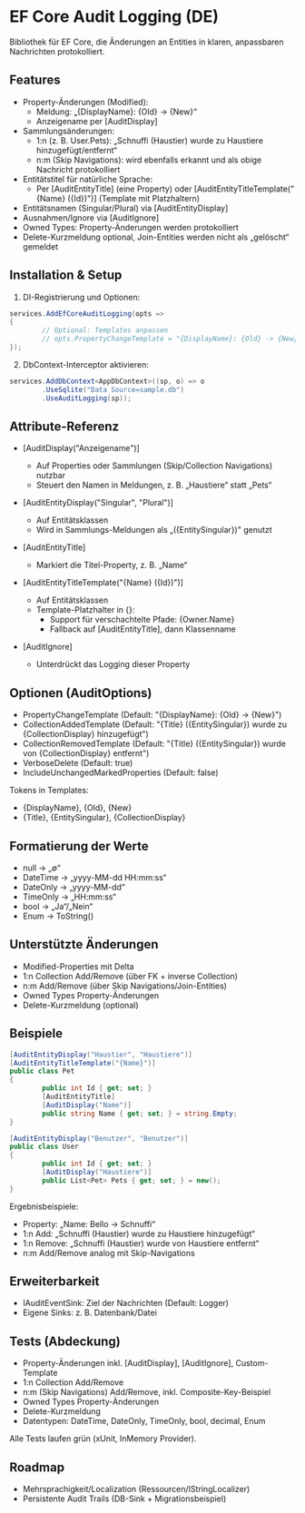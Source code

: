 # EF Core Audit Logging (DE)

Bibliothek für EF Core, die Änderungen an Entities in klaren, anpassbaren Nachrichten protokolliert.

## Features

- Property-Änderungen (Modified):
    - Meldung: „{DisplayName}: {Old} -> {New}“
    - Anzeigename per [AuditDisplay]
- Sammlungsänderungen:
    - 1:n (z. B. User.Pets): „Schnuffi (Haustier) wurde zu Haustiere hinzugefügt/entfernt“
    - n:m (Skip Navigations): wird ebenfalls erkannt und als obige Nachricht protokolliert
- Entitätstitel für natürliche Sprache:
    - Per [AuditEntityTitle] (eine Property) oder [AuditEntityTitleTemplate("{Name} ({Id})")] (Template mit Platzhaltern)
- Entitätsnamen (Singular/Plural) via [AuditEntityDisplay]
- Ausnahmen/Ignore via [AuditIgnore]
- Owned Types: Property-Änderungen werden protokolliert
- Delete-Kurzmeldung optional, Join-Entities werden nicht als „gelöscht“ gemeldet

## Installation & Setup

1) DI-Registrierung und Optionen:

```csharp
services.AddEfCoreAuditLogging(opts =>
{
        // Optional: Templates anpassen
        // opts.PropertyChangeTemplate = "{DisplayName}: {Old} -> {New}";
});
```

2) DbContext-Interceptor aktivieren:

```csharp
services.AddDbContext<AppDbContext>((sp, o) => o
        .UseSqlite("Data Source=sample.db")
        .UseAuditLogging(sp));
```

## Attribute-Referenz

- [AuditDisplay("Anzeigename")]
    - Auf Properties oder Sammlungen (Skip/Collection Navigations) nutzbar
    - Steuert den Namen in Meldungen, z. B. „Haustiere“ statt „Pets“

- [AuditEntityDisplay("Singular", "Plural")]
    - Auf Entitätsklassen
    - Wird in Sammlungs-Meldungen als „({EntitySingular})" genutzt

- [AuditEntityTitle]
    - Markiert die Titel-Property, z. B. „Name“

- [AuditEntityTitleTemplate("{Name} ({Id})")]
    - Auf Entitätsklassen
    - Template-Platzhalter in {}:
        - Support für verschachtelte Pfade: {Owner.Name}
        - Fallback auf [AuditEntityTitle], dann Klassenname

- [AuditIgnore]
    - Unterdrückt das Logging dieser Property

## Optionen (AuditOptions)

- PropertyChangeTemplate (Default: "{DisplayName}: {Old} -> {New}")
- CollectionAddedTemplate (Default: "{Title} ({EntitySingular}) wurde zu {CollectionDisplay} hinzugefügt")
- CollectionRemovedTemplate (Default: "{Title} ({EntitySingular}) wurde von {CollectionDisplay} entfernt")
- VerboseDelete (Default: true)
- IncludeUnchangedMarkedProperties (Default: false)

Tokens in Templates:
- {DisplayName}, {Old}, {New}
- {Title}, {EntitySingular}, {CollectionDisplay}

## Formatierung der Werte

- null → „∅“
- DateTime → „yyyy-MM-dd HH:mm:ss“
- DateOnly → „yyyy-MM-dd“
- TimeOnly → „HH:mm:ss“
- bool → „Ja“/„Nein“
- Enum → ToString()

## Unterstützte Änderungen

- Modified-Properties mit Delta
- 1:n Collection Add/Remove (über FK + inverse Collection)
- n:m Add/Remove (über Skip Navigations/Join-Entities)
- Owned Types Property-Änderungen
- Delete-Kurzmeldung (optional)

## Beispiele

```csharp
[AuditEntityDisplay("Haustier", "Haustiere")]
[AuditEntityTitleTemplate("{Name}")]
public class Pet
{
        public int Id { get; set; }
        [AuditEntityTitle]
        [AuditDisplay("Name")]
        public string Name { get; set; } = string.Empty;
}

[AuditEntityDisplay("Benutzer", "Benutzer")]
public class User
{
        public int Id { get; set; }
        [AuditDisplay("Haustiere")]
        public List<Pet> Pets { get; set; } = new();
}
```

Ergebnisbeispiele:
- Property: „Name: Bello -> Schnuffi“
- 1:n Add: „Schnuffi (Haustier) wurde zu Haustiere hinzugefügt“
- 1:n Remove: „Schnuffi (Haustier) wurde von Haustiere entfernt“
- n:m Add/Remove analog mit Skip-Navigations

## Erweiterbarkeit

- IAuditEventSink: Ziel der Nachrichten (Default: Logger)
- Eigene Sinks: z. B. Datenbank/Datei

## Tests (Abdeckung)

- Property-Änderungen inkl. [AuditDisplay], [AuditIgnore], Custom-Template
- 1:n Collection Add/Remove
- n:m (Skip Navigations) Add/Remove, inkl. Composite-Key-Beispiel
- Owned Types Property-Änderungen
- Delete-Kurzmeldung
- Datentypen: DateTime, DateOnly, TimeOnly, bool, decimal, Enum

Alle Tests laufen grün (xUnit, InMemory Provider).

## Roadmap

- Mehrsprachigkeit/Localization (Ressourcen/IStringLocalizer)
- Persistente Audit Trails (DB-Sink + Migrationsbeispiel)
